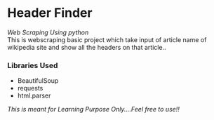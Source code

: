<h1>Header Finder</h1>
<em>Web Scraping Using python</em>
<div>
  This is webscraping basic project which take input of article name of wikipedia site and show all the headers on that article..
  
  </div>
  <h3>Libraries Used</h3>
  <div>
 <ul>
   <li>BeautifulSoup</li>
   <li>requests</li>
   <li>html.parser</li>
   <ul>
     </div>
   
   <div>
  <em>This is meant for Learning Purpose Only....Feel free to use!!</em>
  </div>
